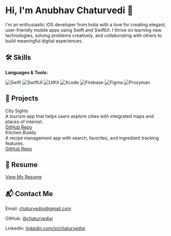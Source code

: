 </head>
<body>
  <h1>Hi, I'm Anubhav Chaturvedi 👋</h1>
  <p>I'm an enthusiastic iOS developer from India with a love for creating elegant, user-friendly mobile apps using Swift and SwiftUI. I thrive on learning new technologies, solving problems creatively, and collaborating with others to build meaningful digital experiences.</p>

  <div class="section">
    <h2>🛠️ Skills</h2>
    <div class="skills">
      <p><strong>Languages & Tools:</strong></p>
      <img src="https://img.shields.io/badge/Swift-F05138?style=for-the-badge&logo=swift&logoColor=white" alt="Swift">
      <img src="https://img.shields.io/badge/SwiftUI-5E5E5E?style=for-the-badge&logo=apple&logoColor=white" alt="SwiftUI">
      <img src="https://img.shields.io/badge/UIKit-000000?style=for-the-badge&logo=apple&logoColor=white" alt="UIKit">
      <img src="https://img.shields.io/badge/Xcode-147EFB?style=for-the-badge&logo=xcode&logoColor=white" alt="Xcode">
      <img src="https://img.shields.io/badge/Firebase-FFCA28?style=for-the-badge&logo=firebase&logoColor=black" alt="Firebase">
      <img src="https://img.shields.io/badge/Figma-F24E1E?style=for-the-badge&logo=figma&logoColor=white" alt="Figma">
      <img src="https://img.shields.io/badge/Proxyman-8C52FF?style=for-the-badge&logoColor=white" alt="Proxyman">
    </div>
  </div>

  <div class="section">
    <h2>📱 Projects</h2>
    <div class="project-card">
      <div class="project-title">City Sights</div>
      <div class="project-description">A tourism app that helps users explore cities with integrated maps and places of interest.</div>
      <div class="project-link"><a href="https://github.com/yourusername/city-sights" target="_blank">GitHub Repo</a></div>
    </div>
    <div class="project-card">
      <div class="project-title">Kitchen Buddy</div>
      <div class="project-description">A recipe management app with search, favorites, and ingredient tracking features.</div>
      <div class="project-link"><a href="https://github.com/yourusername/kitchen-buddy" target="_blank">GitHub Repo</a></div>
    </div>
  </div>

  <div class="section">
    <h2>📄 Resume</h2>
    <p><a href="https://your-link.com/resume.pdf" target="_blank">View My Resume</a></p>
  </div>

  <div class="section">
    <h2>📬 Contact Me</h2>
    <p>Email: <a href="mailto:chaturvedixi@gmail.com">chaturvedixi@gmail.com</a></p>
    <p>GitHub: <a href="https://github.com/chaturvedixi" target="_blank">@chaturvedixi</a></p>
    <p>LinkedIn: <a href="https://www.linkedin.com/in/chaturvedixi" target="_blank">linkedin.com/in/chaturvedixi</a></p>
  </div>
</body>
</html>
